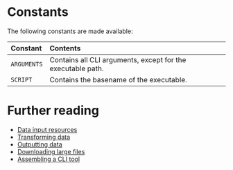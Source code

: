 # Constants

The following constants are made available:

| Constant    | Contents                                                    |
|:------------|:------------------------------------------------------------|
| `ARGUMENTS` | Contains all CLI arguments, except for the executable path. |
| `SCRIPT`    | Contains the basename of the executable.                    |

# Further reading

- [Data input resources](input.md)
- [Transforming data](transformers.md)
- [Outputting data](output.md)
- [Downloading large files](guides/downloading-large-files.md)
- [Assembling a CLI tool](guides/example-application.md)
